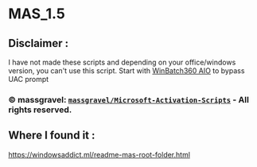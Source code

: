 # MAS_1.5
## Disclaimer : 
I have not made these scripts and depending on your office/windows version, you can't use this script. Start with [WinBatch360 AIO](https://github.com/Okmeque1/software/blob/main/Batch%26CMD/Utilities/WinBatch360%20AIO%20Software.bat) to bypass UAC prompt

### © massgravel: [`massgravel/Microsoft-Activation-Scripts`](https://github.com/massgravel/Microsoft-Activation-Scripts) - All rights reserved.

## Where I found it : 
https://windowsaddict.ml/readme-mas-root-folder.html
